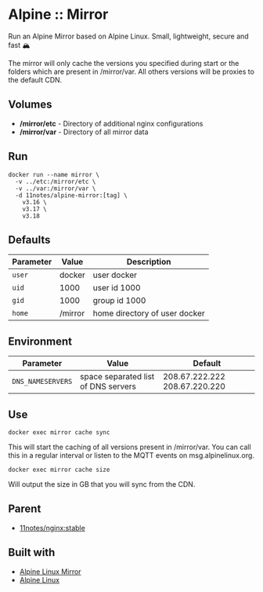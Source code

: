 # Alpine :: Mirror
Run an Alpine Mirror based on Alpine Linux. Small, lightweight, secure and fast 🏔️

The mirror will only cache the versions you specified during start or the folders which are present in /mirror/var. All others versions will be proxies to the default CDN.

## Volumes
* **/mirror/etc** - Directory of additional nginx configurations
* **/mirror/var** - Directory of all mirror data

## Run
```shell
docker run --name mirror \
  -v ../etc:/mirror/etc \
  -v ../var:/mirror/var \
  -d 11notes/alpine-mirror:[tag] \
    v3.16 \
    v3.17 \
    v3.18
```

## Defaults
| Parameter | Value | Description |
| --- | --- | --- |
| `user` | docker | user docker |
| `uid` | 1000 | user id 1000 |
| `gid` | 1000 | group id 1000 |
| `home` | /mirror | home directory of user docker |

## Environment
| Parameter | Value | Default |
| --- | --- | --- |
| `DNS_NAMESERVERS` | space separated list of DNS servers | 208.67.222.222 208.67.220.220 |

## Use
```shell
docker exec mirror cache sync
```
This will start the caching of all versions present in /mirror/var. You can call this in a regular interval or listen to the MQTT events on msg.alpinelinux.org.

```shell
docker exec mirror cache size
```
Will output the size in GB that you will sync from the CDN.

## Parent
* [11notes/nginx:stable](https://github.com/11notes/docker-nginx)

## Built with
* [Alpine Linux Mirror](https://dl-cdn.alpinelinux.org/alpine)
* [Alpine Linux](https://alpinelinux.org)